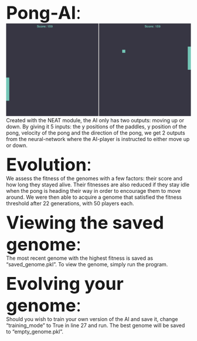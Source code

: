 <font size="10">**Pong-AI**:</font>\
 ![image](result.png)
  Created with the NEAT module, the AI only has two outputs: moving up or down.
By giving it 5 inputs: the y positions of the paddles, y position of the pong, velocity of the pong and the direction of the pong, we get 2 outputs from the neural-network where the AI-player is instructed to either move up or down. 

<font size="10">**Evolution**:</font>\
  We assess the fitness of the genomes with a few factors: their score and how long they stayed alive. Their fitnesses are also reduced if they stay idle when the pong is heading their way in order to encourage them to move around. We were then able to acquire a genome that satisfied the fitness threshold after 22 generations, with 50 players each.

<font size="10">**Viewing the saved genome**:</font>\
  The most recent genome with the highest fitness is saved as “saved_genome.pkl”. To view the genome, simply run the program.

<font size="10">**Evolving your genome**:</font>\
  Should you wish to train your own version of the AI and save it, change “training_mode” to True in line 27 and run. The best genome will be saved to “empty_genome.pkl”.
